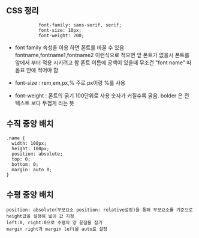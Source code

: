 ## CSS 정리


```
            font-family: sans-serif, serif;
            font-size: 10px;
            font-weight: 200;
```

* font family 속성을 이용 하면 폰트를 바꿀 수 있음 
            fontname,fontname1,fontname2 이런식으로 적으면 앞 폰트가 없을시 폰트를 앞에서 부터 적용 시키려고 함
           폰트 이름에 공백이 있을때 무조건 "font name" 따옴표 안에 적어야 함

* font-size : rem,em,px,% 주로 px이랑 %를 사용
* font-weight : 폰트의 굵기 100단위로 사용 숫자가 커질수록 굵음. bolder 은 전 텍스트 보다 두껍게 라는 뜻 


## 수직 중앙 배치
```
.name {
  width: 100px;
  height: 100px;
  position: absolute;
  top: 0;
  bottom: 0;
  margin: auto 0;
}
```
## 수평 중앙 배치
```
position: absolute(부모요소 position: relative설정)을 통해 부모요소를 기준으로
height값을 설정해 넓이 값 지정
left:0, right:0으로 수평의 양 끝점을 잡기
margin right과 margin left을 auto로 설정
```
